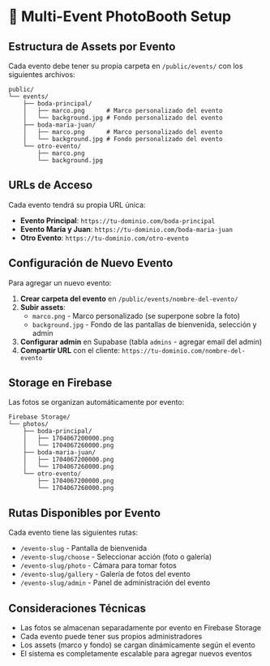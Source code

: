 # 📸 Multi-Event PhotoBooth Setup

## Estructura de Assets por Evento

Cada evento debe tener su propia carpeta en `/public/events/` con los siguientes archivos:

```
public/
└── events/
    ├── boda-principal/
    │   ├── marco.png      # Marco personalizado del evento
    │   └── background.jpg # Fondo personalizado del evento
    ├── boda-maria-juan/
    │   ├── marco.png      # Marco personalizado del evento
    │   └── background.jpg # Fondo personalizado del evento
    └── otro-evento/
        ├── marco.png
        └── background.jpg
```

## URLs de Acceso

Cada evento tendrá su propia URL única:

- **Evento Principal**: `https://tu-dominio.com/boda-principal`
- **Evento María y Juan**: `https://tu-dominio.com/boda-maria-juan`
- **Otro Evento**: `https://tu-dominio.com/otro-evento`

## Configuración de Nuevo Evento

Para agregar un nuevo evento:

1. **Crear carpeta del evento** en `/public/events/nombre-del-evento/`
2. **Subir assets**:
   - `marco.png` - Marco personalizado (se superpone sobre la foto)
   - `background.jpg` - Fondo de las pantallas de bienvenida, selección y admin
3. **Configurar admin** en Supabase (tabla `admins` - agregar email del admin)
4. **Compartir URL** con el cliente: `https://tu-dominio.com/nombre-del-evento`

## Storage en Firebase

Las fotos se organizan automáticamente por evento:

```
Firebase Storage/
└── photos/
    ├── boda-principal/
    │   ├── 1704067200000.png
    │   └── 1704067260000.png
    ├── boda-maria-juan/
    │   ├── 1704067200000.png
    │   └── 1704067260000.png
    └── otro-evento/
        ├── 1704067200000.png
        └── 1704067260000.png
```

## Rutas Disponibles por Evento

Cada evento tiene las siguientes rutas:

- `/evento-slug` - Pantalla de bienvenida
- `/evento-slug/choose` - Seleccionar acción (foto o galería)
- `/evento-slug/photo` - Cámara para tomar fotos
- `/evento-slug/gallery` - Galería de fotos del evento
- `/evento-slug/admin` - Panel de administración del evento

## Consideraciones Técnicas

- Las fotos se almacenan separadamente por evento en Firebase Storage
- Cada evento puede tener sus propios administradores
- Los assets (marco y fondo) se cargan dinámicamente según el evento
- El sistema es completamente escalable para agregar nuevos eventos
